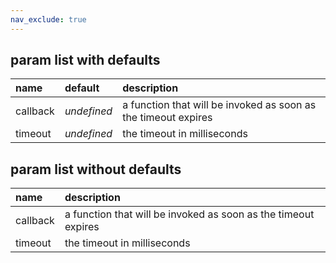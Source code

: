 ```yaml
---
nav_exclude: true
---
```


## param list with defaults

| name         | default           | description                                                          |
|:-------------|:------------------|:---------------------------------------------------------------------|
| callback     | _undefined_       | a function that will be invoked as soon as the timeout expires       |
| timeout      | _undefined_       | the timeout in milliseconds                                          |


## param list without defaults

| name         | description                                                          |
|:-------------|:---------------------------------------------------------------------|
| callback     | a function that will be invoked as soon as the timeout expires       |
| timeout      | the timeout in milliseconds                                          |
